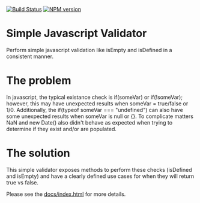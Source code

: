[![Build Status](https://api.travis-ci.org/dkhunt27/simple-js-validator.png?branch=master)](https://travis-ci.org/dkhunt27/simple-js-validator)
[![NPM version](https://badge.fury.io/js/simple-js-validator.png)](http://badge.fury.io/js/simple-js-validator)

Simple Javascript Validator
===============

Perform simple javascript validation like isEmpty and isDefined in a consistent manner.

# The problem
In javascript, the typical existance check is if(someVar) or if(!someVar); however, this may have unexpected results
when someVar = true/false or 1/0.  Additionally, the if(typeof someVar === "undefined") can also have some unexpected
results when someVar is null or {}.  To complicate matters NaN and new Date() also didn't behave as expected when trying
to determine if they exist and/or are populated.

# The solution
This simple validator exposes methods to perform these checks (isDefined and isEmpty) and have a clearly defined
use cases for when they will return true vs false.

Please see the <a href="http://dkhunt27.github.io/simple-js-validator/#!/api/Validator" target="_blank">docs/index.html</a> for more details.

